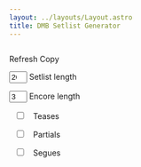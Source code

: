 ```yaml
---
layout: ../layouts/Layout.astro
title: DMB Setlist Generator
---
```


<style>
  input {
    width: 2rem;
  }

</style>

<pre id="setlist"></pre>

<form>
  <a id="refresh">Refresh</a>
  <a id="copy">Copy</a>
  <p>
    <input type="number" id="setlistLength" value="20"/>
    <label>Setlist length</label>
  </p>
  <p>
    <input type="number" id="encoreLength" value="3"/>
    <label>Encore length</label>
  </p>
  <p>
    <input type="checkbox" id="teases" />
    <label>Teases</label>
  </p>
  <p>
    <input type="checkbox" id="partials" />
    <label>Partials</label>
  </p>
  <p>
    <input type="checkbox" id="segues" />
    <label>Segues</label>
  </p>
</form>

<script>
const songs = {
  "Remember Two Things": [
    "Recently",
    "One Sweet World",
    "The Song That Jane Likes",
    "Minarets",
    "Seek Up",
    "I'll Back You Up",
    "Christmas Song",
  ],

  "Under the Table and Dreaming": [
    "The Best of What's Around",
    "What Would You Say",
    "Satellite",
    "Rhyme & Reason",
    "Typical Situation",
    "Dancing Nancies",
    "Ants Marching",
    "Lover Lay Down",
    "Jimi Thing",
    "Warehouse",
    "Pay for What You Get",
    "#34",
  ],

  Crash: [
    "So Much to Say",
    "Two Step",
    "Crash Into Me",
    "Too Much",
    "#41",
    "Say Goodbye",
    "Drive In Drive Out",
    "Let You Down",
    "Lie in Our Graves",
    "Cry Freedom",
    "Tripping Billies",
    "Proudest Monkey",
  ],

  "Before These Crowded Streets": [
    "Pantala Naga Pampa",
    "Rapunzel",
    "The Last Stop",
    "Don't Drink the Water",
    "Stay (Wasting Time)",
    "Halloween",
    "The Stone",
    "Crush",
    "The Dreaming Tree",
    "Pig",
    "Spoon",
  ],

  Everyday: [
    "I Did It",
    "When the World Ends",
    "The Space Between",
    "Dreams of Our Fathers",
    "So Right",
    "If I Had It All",
    "What You Are",
    "Angel",
    "Fool to Think",
    "Sleep to Dream Her",
    "Mother Father",
    "Everyday",
  ],

  "Busted Stuff": [
    "Busted Stuff",
    "Grey Street",
    "Where Are You Going",
    "You Never Know",
    "Captain",
    "Raven",
    "Grace Is Gone",
    "Kit Kat Jam",
    "Digging a Ditch",
    "Big Eyed Fish",
    "Bartender",
  ],

  "Some Devil": [
    "Dodo",
    "So Damn Lucky",
    "Gravedigger",
    "Some Devil",
    "Trouble",
    "Grey Blue Eyes",
    "Save Me",
    "Stay or Leave",
    "An' Another Thing",
    "Oh",
    "Baby",
    "Up and Away",
    "Too High",
  ],

  "Stand Up": [
    "Dreamgirl",
    "Old Dirt Hill (Bring That Beat Back)",
    "Stand Up (For It)",
    "American Baby Intro",
    "American Baby",
    "Smooth Rider",
    "Everybody Wake Up (Our Finest Hour Arrives)",
    "Out of My Hands",
    "Hello Again",
    "Louisiana Bayou",
    "Stolen Away on 55th & 3rd",
    "You Might Die Trying",
    "Steady As We Go",
    "Hunger for the Great Light",
  ],

  "Big Whiskey & the GrooGrux King": [
    "Grux",
    "Shake Me Like a Monkey",
    "Funny the Way It Is",
    "Lying in the Hands of God",
    "Why I Am",
    "Dive In",
    "Spaceman",
    "Squirm",
    "Alligator Pie",
    "Seven",
    "Time Bomb",
    "Baby Blue",
    "You & Me",
  ],

  "Away from the World": [
    "Broken Things",
    "Belly Belly Nice",
    "Mercy",
    "Gaucho",
    "Sweet",
    "The Riff",
    "Belly Full",
    "If Only",
    "Rooftop",
    "Snow Outside",
    "Drunken Soldier",
  ],

  "Come Tomorrow": [
    "Samurai Cop (Oh Joy Begin)",
    "Can't Stop",
    "Here On Out",
    "That Girl Is You",
    "She",
    "Idea of You",
    "Virginia in the Rain",
    "Again and Again",
    "bkdkdkdd",
    "Black and Blue Bird",
    "Come On Come On",
    "Do You Remember",
    "Come Tomorrow",
    "When I'm Weary",
  ],

  "Walk Around the Moon": [
    "Walk Around the Moon",
    "Madman's Eyes",
    "Looking for a Vein",
    "The Ocean and the Butterfly",
    "It Could Happen",
    "Something to Tell My Baby",
    "After Everything",
    "All You Wanted Was Tomorrow",
    "The Only Thing",
    "Break Free",
    "Monsters",
    "Singing From the Windows",
  ],

  Unreleased: [
    "#40",
    "Bismarck",
    "Blackjack",
    "Blue Water",
    "Break for It",
    "Cha Cha",
    "Cigarette Lit",
    "Crazy Easy",
    "Death on the High Seas",
    "Deed Is Done",
    "A Dream So Real",
    "Dreamed I Killed God",
    "Falling Off the Roof",
    "Get in Line",
    "Good Good Time",
    "Heathcliff's Haiku Warriors",
    "Improv/Jam",
    "JTR",
    "Kill the King",
    "Light Lift Me Up",
    "Little Thing",
    "Loving Wings",
    "Monkey Man",
    "Once on a Wild Afternoon",
    "People People",
    "Plastic Girl",
    "Shotgun",
    "Sister",
    "Spotlight",
    "Straight Shot",
    "Sugar Will",
    "Sweet Up and Down",
  ],

  Misc: [
    "#27",
    "Anyone Seen The Bridge",
    "Beach Ball",
    "Corn Bread",
    "Eh Hee",
    "Granny",
    "Help Myself",
    "Joyride",
    "Kill the Preacher",
    "Little Red Bird",
    "New Song",
    "Trouble With You",
    "Water Into Wine",
    "What Will Become of Me",
    "Write a Song",
  ],
};

function generateSetlist(setlistLength, encoreLength, extras) {
  const { teases, partials, segues } = extras;
  const setlist = [];

  const albums = Object.keys(songs);
  while (setlist.length != setlistLength) {
    const album = albums[Math.floor(Math.random() * albums.length)];
    const albumSongs = songs[album];
    const song = albumSongs[Math.floor(Math.random() * albumSongs.length)];

    if (setlist.some((s) => s === song)) continue;

    const tease = teases && Math.random() < 0.03 ? " [tease]" : "";
    const partial = partials && !tease && Math.random() < 0.01 ? " [partial]" : "";
    const segue = segues && Math.random() < 0.03 ? " »" : "";
    setlist.push(`${song}${tease}${partial}${segue}`);
  }

  return [
    setlist.slice(0, setlist.length - encoreLength).join("\n"),
    setlist.slice(-encoreLength).join("\n"),
  ].join("\n------------------------\n");
}

function update() {
  document.getElementById("setlist").innerHTML = generateSetlist(
    document.getElementById("setlistLength").value,
    document.getElementById("encoreLength").value,
    {
      teases: document.getElementById("teases").checked,
      partials: document.getElementById("partials").checked,
      segues: document.getElementById("segues").checked,
    },
  );
}

async function copy() {
  const text = document.getElementById("setlist").innerHTML;
  try {
    await navigator.clipboard.writeText(text);
  } catch (error) {
    console.log("error", error);
  }
  alert("Copied to clipboard");
}

update();
document.getElementById("refresh").addEventListener("click", update);
Array.from(document.getElementsByTagName("input"))
  .forEach(() => addEventListener("change", update));
document.getElementById("copy").addEventListener("click", copy);
</script>
